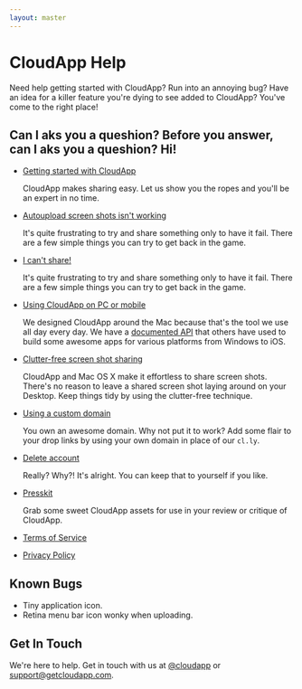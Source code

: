 ```yaml
---
layout: master
---
```


# CloudApp Help

Need help getting started with CloudApp? Run into an annoying bug? Have an idea
for a killer feature you're dying to see added to CloudApp? You've come to the
right place!

## Can I aks you a queshion? Before you answer, can I aks you a queshion? Hi!

 - [Getting started with CloudApp][start]

   CloudApp makes sharing easy. Let us show you the ropes and you'll be an
   expert in no time.

 - [Autoupload screen shots isn't working][autoupload]

   It's quite frustrating to try and share something only to have it fail. There
   are a few simple things you can try to get back in the game.

 - [I can't share!][cant-share]

   It's quite frustrating to try and share something only to have it fail. There
   are a few simple things you can try to get back in the game.

 - [Using CloudApp on PC or mobile][third-party]

   We designed CloudApp around the Mac because that's the tool we use all day
   every day. We have a [documented API][api] that others have used to build
   some awesome apps for various platforms from Windows to iOS.

 - [Clutter-free screen shot sharing][clutter]

   CloudApp and Mac OS X make it effortless to share screen shots. There's no
   reason to leave a shared screen shot laying around on your Desktop. Keep
   things tidy by using the clutter-free technique.

 - [Using a custom domain][domain]

   You own an awesome domain. Why not put it to work? Add some flair to your
   drop links by using your own domain in place of our `cl.ly`.

 - [Delete account][delete]

   Really? Why?! It's alright. You can keep that to yourself if you like.

 - [Presskit][presskit]

   Grab some sweet CloudApp assets for use in your review or critique of
   CloudApp.

 - [Terms of Service][tos]
 - [Privacy Policy][privacy]

[start]:       /getting-started
[autoupload]:  /autoupload-screen-shots
[cant-share]:  /cant-share
[third-party]: /third-party-apps
[api]:         http://developer.getcloudapp.com
[clutter]:     /clutter-free-screen-shot-sharing
[domain]:      /custom-domain
[delete]:      /delete-account
[presskit]:    /presskit
[tos]:         /terms-of-service
[privacy]:     /privacy-policy
[contact]:     /contact


## Known Bugs

 - Tiny application icon.
 - Retina menu bar icon wonky when uploading.


## Get In Touch

We're here to help. Get in touch with us at [@cloudapp][twitter] or
[support@getcloudapp.com][email].

[twitter]:    http://twitter.com/cloudapp
[email]:      mailto:support@getcloudapp.com
